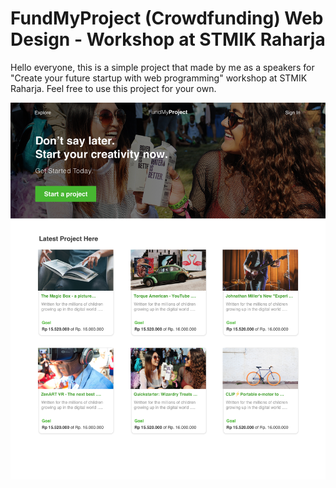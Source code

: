 # FundMyProject (Crowdfunding) Web Design - Workshop at STMIK Raharja

Hello everyone, this is a simple project that made by me as a speakers for "Create your future startup with web programming" workshop at STMIK Raharja. Feel free to use this project for your own.

![Mockup with Sketch App](https://github.com/arbiyanto/workshop-raharja/blob/master/assets/mockup/Home.png)